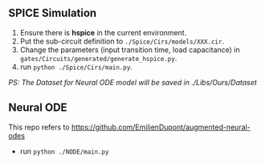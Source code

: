 ## SPICE Simulation

1. Ensure there is **hspice** in the current environment.
2. Put the sub-circuit definition to `./Spice/Cirs/models/XXX.cir`.
3. Change the parameters (input transition time, load capacitance) in `gates/Circuits/generated/generate_hspice.py`.
4. run `python ./Spice/Cirs/main.py`.

*PS: The Dataset for Neural ODE model will be saved in ./Libs/Ours/Dataset*

## Neural ODE

This repo refers to https://github.com/EmilienDupont/augmented-neural-odes

* run `python ./NODE/main.py`
